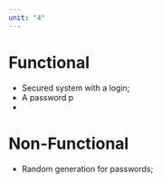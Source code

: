 ```yaml
---
unit: "4"
---
```

# Functional
- Secured system with a login;
- A password p
- 

# Non-Functional
- Random generation for passwords;